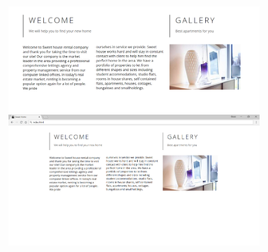 ![alt text](https://github.com/yveette/HTML-CSS-Mini-Course/blob/master/Introduction-to-CSS-Exercise/02_My-Home/Screenshots/Screenshot_1.png)
![alt text](https://github.com/yveette/HTML-CSS-Mini-Course/blob/master/Introduction-to-CSS-Exercise/02_My-Home/Screenshots/Screenshot_2.png)
